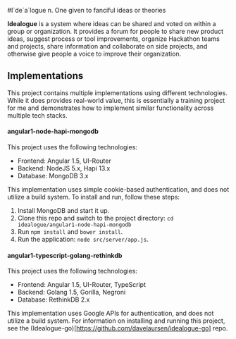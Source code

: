 #I\`de´a\`logue
n. One given to fanciful ideas or theories

**Idealogue** is a system where ideas can be shared and voted on within a group or organization.
It provides a forum for people to share new product ideas, suggest process or tool improvements,
organize Hackathon teams and projects, share information and collaborate on side projects, and
otherwise give people a voice to improve their organization.

## Implementations
This project contains multiple implementations using different technologies. While it does provides
real-world value, this is essentially a training project for me and demonstrates how to implement
similar functionality across multiple tech stacks.

#### angular1-node-hapi-mongodb
This project uses the following technologies:

- Frontend: Angular 1.5, UI-Router
- Backend: NodeJS 5.x, Hapi 13.x
- Database: MongoDB 3.x

This implementation uses simple cookie-based authentication, and does not utilize a build system.
To install and run, follow these steps:

1. Install MongoDB and start it up.
2. Clone this repo and switch to the project directory: `cd idealogue/angular1-node-hapi-mongodb`
3. Run `npm install` and `bower install`.
4. Run the application: `node src/server/app.js`.

#### angular1-typescript-golang-rethinkdb
This project uses the following technologies:

- Frontend: Angular 1.5, UI-Router, TypeScript
- Backend: Golang 1.5, Gorilla, Negroni
- Database: RethinkDB 2.x

This implementation uses Google APIs for authentication, and does not utilize a build system. For
information on installing and running this project, see the
(Idealogue-go)[https://github.com/davelaursen/idealogue-go] repo.
